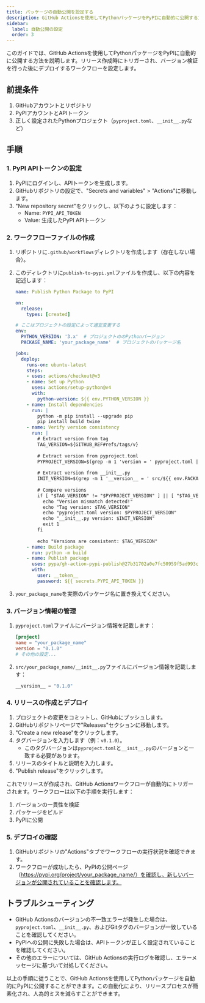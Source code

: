 ```yaml
---
title: パッケージの自動公開を設定する
description: GitHub Actionsを使用してPythonパッケージをPyPIに自動的に公開する方法を説明します。
sidebar:
  label: 自動公開の設定
  order: 3
---
```


このガイドでは、GitHub Actionsを使用してPythonパッケージをPyPIに自動的に公開する方法を説明します。リリース作成時にトリガーされ、バージョン検証を行った後にデプロイするワークフローを設定します。

## 前提条件

1. GitHubアカウントとリポジトリ
2. PyPIアカウントとAPIトークン
3. 正しく設定されたPythonプロジェクト（`pyproject.toml`、`__init__.py`など）

## 手順

### 1. PyPI APIトークンの設定

1. PyPIにログインし、APIトークンを生成します。
2. GitHubリポジトリの設定で、"Secrets and variables" > "Actions"に移動します。
3. "New repository secret"をクリックし、以下のように設定します：
   - Name: `PYPI_API_TOKEN`
   - Value: 生成したPyPI APIトークン

### 2. ワークフローファイルの作成

1. リポジトリに`.github/workflows`ディレクトリを作成します（存在しない場合）。
2. このディレクトリに`publish-to-pypi.yml`ファイルを作成し、以下の内容を記述します：

    ```yaml
    name: Publish Python Package to PyPI

    on:
      release:
        types: [created]

    # ここはプロジェクトの設定によって適宜変更する
    env:
      PYTHON_VERSION: '3.x'  # プロジェクトののPythonバージョン
      PACKAGE_NAME: 'your_package_name'  # プロジェクトのパッケージ名

    jobs:
      deploy:
        runs-on: ubuntu-latest
        steps:
        - uses: actions/checkout@v3
        - name: Set up Python
          uses: actions/setup-python@v4
          with:
            python-version: ${{ env.PYTHON_VERSION }}
        - name: Install dependencies
          run: |
            python -m pip install --upgrade pip
            pip install build twine
        - name: Verify version consistency
          run: |
            # Extract version from tag
            TAG_VERSION=${GITHUB_REF#refs/tags/v}
            
            # Extract version from pyproject.toml
            PYPROJECT_VERSION=$(grep -m 1 'version = ' pyproject.toml | cut -d '"' -f2)
            
            # Extract version from __init__.py
            INIT_VERSION=$(grep -m 1 '__version__ = ' src/${{ env.PACKAGE_NAME }}/__init__.py | cut -d '"' -f2)
            
            # Compare versions
            if [ "$TAG_VERSION" != "$PYPROJECT_VERSION" ] || [ "$TAG_VERSION" != "$INIT_VERSION" ]; then
              echo "Version mismatch detected!"
              echo "Tag version: $TAG_VERSION"
              echo "pyproject.toml version: $PYPROJECT_VERSION"
              echo "__init__.py version: $INIT_VERSION"
              exit 1
            fi
            
            echo "Versions are consistent: $TAG_VERSION"
        - name: Build package
          run: python -m build
        - name: Publish package
          uses: pypa/gh-action-pypi-publish@27b31702a0e7fc50959f5ad993c78deac1bdfc29
          with:
            user: __token__
            password: ${{ secrets.PYPI_API_TOKEN }}
    ```

3. `your_package_name`を実際のパッケージ名に置き換えてください。

### 3. バージョン情報の管理

1. `pyproject.toml`ファイルにバージョン情報を記載します：

   ```toml
   [project]
   name = "your_package_name"
   version = "0.1.0"
   # その他の設定...
   ```

2. `src/your_package_name/__init__.py`ファイルにバージョン情報を記載します：

   ```python
   __version__ = "0.1.0"
   ```

### 4. リリースの作成とデプロイ

1. プロジェクトの変更をコミットし、GitHubにプッシュします。
2. GitHubリポジトリページで"Releases"セクションに移動します。
3. "Create a new release"をクリックします。
4. タグバージョンを入力します（例：`v0.1.0`）。
   - このタグバージョンは`pyproject.toml`と`__init__.py`のバージョンと一致する必要があります。
5. リリースのタイトルと説明を入力します。
6. "Publish release"をクリックします。

これでリリースが作成され、GitHub Actionsワークフローが自動的にトリガーされます。ワークフローは以下の手順を実行します：

1. バージョンの一貫性を検証
2. パッケージをビルド
3. PyPIに公開

### 5. デプロイの確認

1. GitHubリポジトリの"Actions"タブでワークフローの実行状況を確認できます。
2. ワークフローが成功したら、PyPIの公開ページ（<https://pypi.org/project/your_package_name/）を確認し、新しいバージョンが公開されていることを確認します。>

## トラブルシューティング

- GitHub Actionsのバージョンの不一致エラーが発生した場合は、`pyproject.toml`、`__init__.py`、およびGitタグのバージョンが一致していることを確認してください。
- PyPIへの公開に失敗した場合は、APIトークンが正しく設定されていることを確認してください。
- その他のエラーについては、GitHub Actionsの実行ログを確認し、エラーメッセージに基づいて対処してください。

以上の手順に従うことで、GitHub Actionsを使用してPythonパッケージを自動的にPyPIに公開することができます。この自動化により、リリースプロセスが簡素化され、人為的ミスを減らすことができます。
